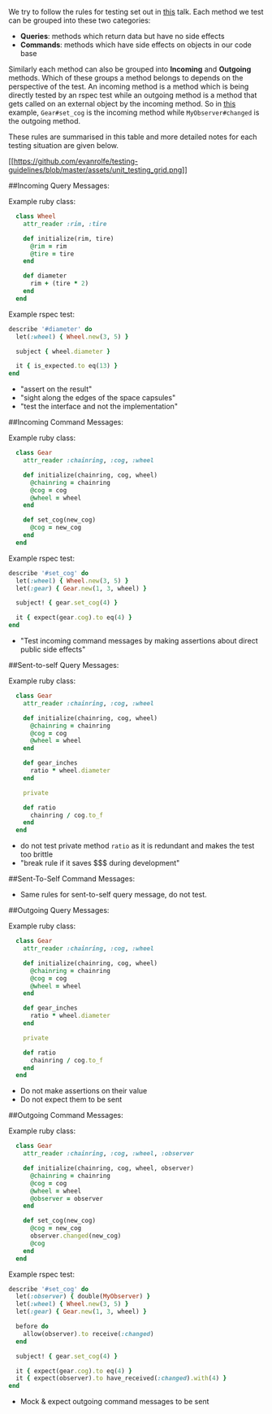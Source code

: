 We try to follow the rules for testing set out in [this](https://www.youtube.com/watch?v=URSWYvyc42M) talk.
Each method we test can be grouped into these two categories:

- **Queries**: methods which return data but have no side effects
- **Commands**: methods which have side effects on objects in our code base

Similarly each method can also be grouped into **Incoming** and **Outgoing** methods. Which of these groups a method belongs to depends on the perspective of the test. An incoming method is a method which is being directly tested by an rspec test while an outgoing method is a method that gets called on an external object by the incoming method. So in [this](https://github.com/TomBellCentegra/Centega-Stock/wiki/Unit-Testing-Guidelines#outgoing-command-messages) example, `Gear#set_cog` is the incoming method while `MyObserver#changed` is the outgoing method.

These rules are summarised in this table and more detailed notes for each testing situation are given below.

[[https://github.com/evanrolfe/testing-guidelines/blob/master/assets/unit_testing_grid.png]]

##Incoming Query Messages:

Example ruby class:
```ruby
  class Wheel
    attr_reader :rim, :tire

    def initialize(rim, tire)
      @rim = rim
      @tire = tire
    end

    def diameter
      rim + (tire * 2)
    end
  end
```

Example rspec test:
```ruby
describe '#diameter' do
  let(:wheel) { Wheel.new(3, 5) }

  subject { wheel.diameter }

  it { is_expected.to eq(13) }
end
```

- "assert on the result"
- "sight along the edges of the space capsules"
- "test the interface and not the implementation"

##Incoming Command Messages:

Example ruby class:
```ruby
  class Gear
    attr_reader :chainring, :cog, :wheel

    def initialize(chainring, cog, wheel)
      @chainring = chainring
      @cog = cog
      @wheel = wheel
    end

    def set_cog(new_cog)
      @cog = new_cog
    end
  end
```

Example rspec test:
```ruby
describe '#set_cog' do
  let(:wheel) { Wheel.new(3, 5) }
  let(:gear) { Gear.new(1, 3, wheel) }

  subject! { gear.set_cog(4) }

  it { expect(gear.cog).to eq(4) }
end
```
- "Test incoming command messages by making assertions about direct public side effects"

##Sent-to-self Query Messages:

Example ruby class:
```ruby
  class Gear
    attr_reader :chainring, :cog, :wheel

    def initialize(chainring, cog, wheel)
      @chainring = chainring
      @cog = cog
      @wheel = wheel
    end

    def gear_inches
      ratio * wheel.diameter
    end

    private

    def ratio
      chainring / cog.to_f
    end
  end
```

- do not test private method `ratio` as it is redundant and makes the test too brittle
- "break rule if it saves $$$ during development"

##Sent-To-Self Command Messages:
  - Same rules for sent-to-self query message, do not test.

##Outgoing Query Messages:

Example ruby class:
```ruby
  class Gear
    attr_reader :chainring, :cog, :wheel

    def initialize(chainring, cog, wheel)
      @chainring = chainring
      @cog = cog
      @wheel = wheel
    end

    def gear_inches
      ratio * wheel.diameter
    end

    private

    def ratio
      chainring / cog.to_f
    end
  end
```
- Do not make assertions on their value
- Do not expect them to be sent

##Outgoing Command Messages:

Example ruby class:
```ruby
  class Gear
    attr_reader :chainring, :cog, :wheel, :observer

    def initialize(chainring, cog, wheel, observer)
      @chainring = chainring
      @cog = cog
      @wheel = wheel
      @observer = observer
    end

    def set_cog(new_cog)
      @cog = new_cog
      observer.changed(new_cog)
      @cog
    end
  end
```

Example rspec test:
```ruby
describe '#set_cog' do
  let(:observer) { double(MyObserver) }
  let(:wheel) { Wheel.new(3, 5) }
  let(:gear) { Gear.new(1, 3, wheel) }

  before do
    allow(observer).to receive(:changed)
  end

  subject! { gear.set_cog(4) }

  it { expect(gear.cog).to eq(4) }
  it { expect(observer).to have_received(:changed).with(4) }
end
```
- Mock & expect outgoing command messages to be sent
